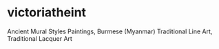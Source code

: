 # victoriatheint
Ancient Mural Styles Paintings, Burmese (Myanmar) Traditional Line Art, Traditional Lacquer Art
